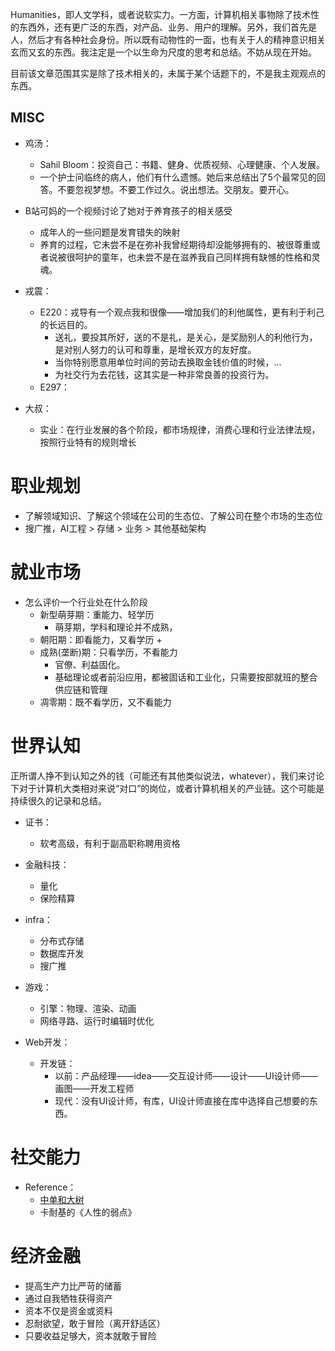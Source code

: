 Humanities，即人文学科，或者说软实力。一方面，计算机相关事物除了技术性的东西外，还有更广泛的东西，对产品、业务、用户的理解。另外，我们首先是人，然后才有各种社会身份。所以既有动物性的一面，也有关于人的精神意识相关玄而又玄的东西。我注定是一个以生命为尺度的思考和总结。不妨从现在开始。

目前该文章范围其实是除了技术相关的，未属于某个话题下的，不是我主观观点的东西。

## MISC

+ 鸡汤：
	+ Sahil Bloom：投资自己：书籍、健身、优质视频、心理健康、个人发展。
	+ 一个护士问临终的病人，他们有什么遗憾。她后来总结出了5个最常见的回答。不要忽视梦想。不要工作过久。说出想法。交朋友。要开心。

+ B站可妈的一个视频讨论了她对于养育孩子的相关感受
	+ 成年人的一些问题是发育错失的映射
	+ 养育的过程，它未尝不是在弥补我曾经期待却没能够拥有的、被很尊重或者说被很呵护的童年，也未尝不是在滋养我自己同样拥有缺憾的性格和灵魂。

+ 戎震：
	+ E220：戎导有一个观点我和很像——增加我们的利他属性，更有利于利己的长远目的。
		+ 送礼，要投其所好，送的不是礼，是关心，是奖励别人的利他行为，是对别人努力的认可和尊重，是增长双方的友好度。
		+ 当你特别愿意用单位时间的劳动去换取金钱价值的时候，...
		+ 为社交行为去花钱，这其实是一种非常良善的投资行为。
	+ E297：

+ 大叔：
	+ 实业：在行业发展的各个阶段，都市场规律，消费心理和行业法律法规，按照行业特有的规则增长

# 职业规划

+ 了解领域知识、了解这个领域在公司的生态位、了解公司在整个市场的生态位
+ 搜广推，AI工程 > 存储 > 业务 > 其他基础架构
# 就业市场

+ 怎么评价一个行业处在什么阶段
	+ 新型萌芽期：重能力、轻学历
		+ 萌芽期，学科和理论并不成熟，
	+ 朝阳期：即看能力，又看学历
		+ 
	+ 成熟(垄断)期：只看学历，不看能力
		+ 官僚、利益固化。
		+ 基础理论或者前沿应用，都被固话和工业化，只需要按部就班的整合供应链和管理
	+ 凋零期：既不看学历，又不看能力

# 世界认知

正所谓人挣不到认知之外的钱（可能还有其他类似说法，whatever），我们来讨论下对于计算机大类相对来说“对口”的岗位，或者计算机相关的产业链。这个可能是持续很久的记录和总结。

+ 证书：
	+ 软考高级，有利于副高职称聘用资格

+ 金融科技：
	+ 量化
	+ 保险精算

+ infra：
	+ 分布式存储
	+ 数据库开发
	+ 搜广推

+ 游戏：
	+ 引擎：物理、渲染、动画
	+ 网络寻路、运行时编辑时优化

+ Web开发：
	+ 开发链：
		+ 以前：产品经理——idea——交互设计师——设计——UI设计师——画图——开发工程师
		+ 现代：没有UI设计师，有库，UI设计师直接在库中选择自己想要的东西。

# 社交能力

+ Reference：
	+ [中单和大树](https://www.bilibili.com/list/watchlater?bvid=BV1xN411J7oW&oid=491269250)
	+ 卡耐基的《人性的弱点》

# 经济金融

+ 提高生产力比严苛的储蓄
+ 通过自我牺牲获得资产
+ 资本不仅是资金或资料
+ 忍耐欲望，敢于冒险（离开舒适区）
+ 只要收益足够大，资本就敢于冒险
